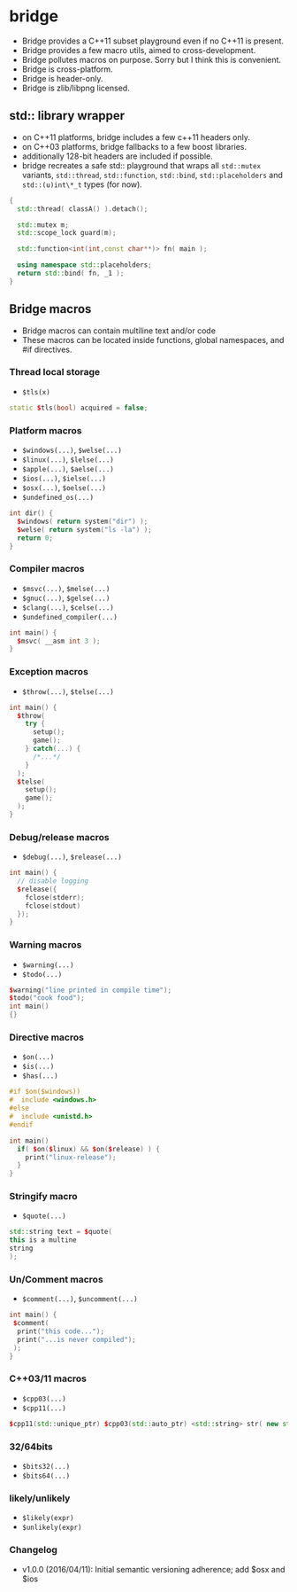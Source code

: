 bridge
======

- Bridge provides a C++11 subset playground even if no C++11 is present.
- Bridge provides a few macro utils, aimed to cross-development.
- Bridge pollutes macros on purpose. Sorry but I think this is convenient.
- Bridge is cross-platform.
- Bridge is header-only.
- Bridge is zlib/libpng licensed.

## std:: library wrapper

- on C++11 platforms, bridge includes a few c++11 headers only.
- on C++03 platforms, bridge fallbacks to a few boost libraries.
- additionally 128-bit headers are included if possible.
- bridge recreates a safe std:: playground that wraps all `std::mutex` variants, `std::thread`, `std::function`, `std::bind`, `std::placeholders` and `std::(u)int\*_t` types (for now).

```c++
{
  std::thread( classA() ).detach();

  std::mutex m;
  std::scope_lock guard(m);

  std::function<int(int,const char**)> fn( main );

  using namespace std::placeholders;
  return std::bind( fn, _1 );
}
```

## Bridge macros
- Bridge macros can contain multiline text and/or code
- These macros can be located inside functions, global namespaces, and #if directives.

### Thread local storage
- `$tls(x)`

```c++
static $tls(bool) acquired = false;
```

### Platform macros
- `$windows(...)`, `$welse(...)`
- `$linux(...)`, `$lelse(...)`
- `$apple(...)`, `$aelse(...)`
- `$ios(...)`, `$ielse(...)`
- `$osx(...)`, `$oelse(...)`
- `$undefined_os(...)`

```c++
int dir() {
  $windows( return system("dir") );
  $welse( return system("ls -la") );
  return 0;
}
```

### Compiler macros
- `$msvc(...)`, `$melse(...)`
- `$gnuc(...)`, `$gelse(...)`
- `$clang(...)`, `$celse(...)`
- `$undefined_compiler(...)`

```c++
int main() {
  $msvc( __asm int 3 );
}
```

### Exception macros
- `$throw(...)`, `$telse(...)`

```c++
int main() {
  $throw(
    try {
      setup();
      game();
    } catch(...) {
      /*...*/
    }
  );
  $telse(
    setup();
    game();
  );
}
```

### Debug/release macros
- `$debug(...)`, `$release(...)`

```c++
int main() {
  // disable logging
  $release({
    fclose(stderr);
    fclose(stdout)
  });
}
```

### Warning macros
- `$warning(...)`
- `$todo(...)`

```c++
$warning("line printed in compile time");
$todo("cook food");
int main()
{}
```

### Directive macros
- `$on(...)`
- `$is(...)`
- `$has(...)`

```c++
#if $on($windows))
#  include <windows.h>
#else
#  include <unistd.h>
#endif

int main()
  if( $on($linux) && $on($release) ) {
    print("linux-release");
  }
}
```

### Stringify macro
- `$quote(...)`

```c++
std::string text = $quote(
this is a multine
string
);
```

### Un/Comment macros
- `$comment(...)`, `$uncomment(...)`

```c++
int main() {
 $comment(
  print("this code...");
  print("...is never compiled");
 );
}
```

### C++03/11 macros
- `$cpp03(...)`
- `$cpp11(...)`

```c++
$cpp11(std::unique_ptr) $cpp03(std::auto_ptr) <std::string> str( new std::string("hi") );
```

### 32/64bits
- `$bits32(...)`
- `$bits64(...)`

### likely/unlikely
- `$likely(expr)`
- `$unlikely(expr)`

### Changelog
- v1.0.0 (2016/04/11): Initial semantic versioning adherence; add $osx and $ios
